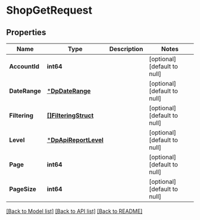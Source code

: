 # ShopGetRequest

## Properties
Name | Type | Description | Notes
------------ | ------------- | ------------- | -------------
**AccountId** | **int64** |  | [optional] [default to null]
**DateRange** | [***DpDateRange**](dp_date_range.md) |  | [optional] [default to null]
**Filtering** | [**[]FilteringStruct**](filtering_struct.md) |  | [optional] [default to null]
**Level** | [***DpApiReportLevel**](DpApiReportLevel.md) |  | [optional] [default to null]
**Page** | **int64** |  | [optional] [default to null]
**PageSize** | **int64** |  | [optional] [default to null]

[[Back to Model list]](../README.md#documentation-for-models) [[Back to API list]](../README.md#documentation-for-api-endpoints) [[Back to README]](../README.md)


